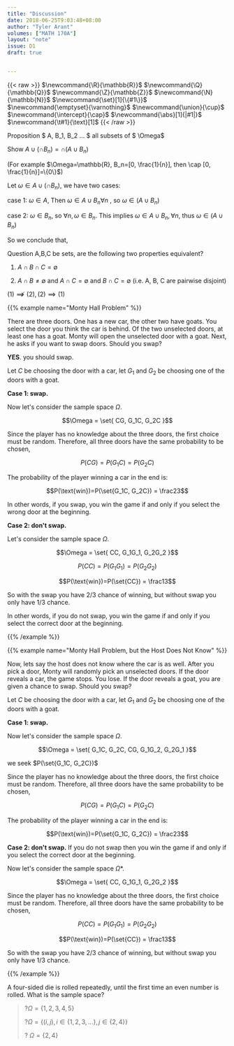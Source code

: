 ```yaml
---
title: "Discussion"
date: 2018-06-25T9:03:48+08:00
author: "Tyler Arant"
volumes: ["MATH 170A"]
layout: "note"
issue: D1
draft: true


---
```


<!--more-->

<div class="latex-macros">
  {{< raw >}}
    $\newcommand{\R}{\mathbb{R}}$
    $\newcommand{\Q}{\mathbb{Q}}$
    $\newcommand{\Z}{\mathbb{Z}}$
    $\newcommand{\N}{\mathbb{N}}$
    $\newcommand{\set}[1]{\{#1\}}$
    $\newcommand{\emptyset}{\varnothing}$
    $\newcommand{\union}{\cup}$  
    $\newcommand{\intercept}{\cap}$  
    $\newcommand{\abs}[1]{|#1|}$  
    $\newcommand{\t#1}{\text}[1]$  
  {{< /raw >}}
</div>


Proposition $ A, B_1, B_2 ... $ all subsets of $ \Omega$

Show $A\cup(\cap B_n)= \cap (A\cup B_n)$

(For example $\Omega=\mathbb{R}, B_n=[0, \frac{1}{n}], then \cap [0, \frac{1}{n}]=\{0\}$)

Let $\omega \in A \cup (\cap B_n),$ we have two cases:

case 1: $\omega \in A$, Then $\omega \in A \cup B_n \forall n$ , so $\omega \in (A\cup B_n)$

case 2: $\omega \in B_n$, so $\forall n, \omega \in B_n$. This implies $\omega \in A \cup B_n, \forall n$, thus $\omega \in (A\cup B_n)$

So we conclude that,



Question A,B,C be sets, are the following two properties equivalent?

1. $A\cap B \cap C = \emptyset$

2. $A\cap B \neq \emptyset$ and $A \cap C = \emptyset$ and $B \cap C = \emptyset$ (i.e. A, B, C are pairwise disjoint)

$(1) \not\implies (2), (2) \implies (1)$



{{% example name="Monty Hall Problem" %}}

There are three doors. One has a new car, the other two have goats. You select the door you think the car is behind. Of the two unselected doors, at least one has a goat. Monty will open the unselected door with a goat. Next, he asks if you want to swap doors. Should you swap?


<strong>YES</strong>. you should swap.

Let $C$ be choosing the door with a car, let $G_1$ and $G_2$ be choosing one of the doors with a goat.

<strong>Case 1: swap.</strong>


Now let's consider the sample space $\Omega$.

$$\Omega = \set{ CG, G_1C, G_2C }$$

Since the player has no knowledge about the three doors, the first choice must be random. Therefore, all three doors have the same probability to be chosen,

$$P(CG) = P(G_1C) = P(G_2C)$$

The probability of the player winning a car in the end is:

$$P(\text{win})=P(\set{G_1C, G_2C}) = \frac23$$

In other words, if you swap, you win the game if and only if you select the wrong door at the beginning.

<strong>Case 2: don't swap.</strong> 

Let's consider the sample space $\Omega$.

$$\Omega = \set{ CC, G_1G_1, G_2G_2 }$$

$$P(CC) = P(G_1G_1) = P(G_2G_2)$$

$$P(\text{win})=P(\set{CC}) = \frac13$$

So with the swap you have 2/3 chance of winning, but without swap you only have 1/3 chance.

In other words, if you do not swap, you win the game if and only if you select the correct door at the beginning.

{{% /example %}}


{{% example name="Monty Hall Problem, but the Host Does Not Know" %}}

Now, lets say the host does not know where the car is as well. After you pick a door, Monty will randomly pick an unselected doors. If the door reveals a car, the game stops. You lose. If the door reveals a goat, you are given a chance to swap. Should you swap?

Let $C$ be choosing the door with a car, let $G_1$ and $G_2$ be choosing one of the doors with a goat.

<strong>Case 1: swap.</strong> 

Now let's consider the sample space $\Omega$.

$$\Omega = \set{ G_1C, G_2C, CG, G_1G_2, G_2G_1 }$$

we seek $P(\set{G_1C, G_2C})$


Since the player has no knowledge about the three doors, the first choice must be random. Therefore, all three doors have the same probability to be chosen,

$$P(CG) = P(G_1C) = P(G_2C)$$

The probability of the player winning a car in the end is:

$$P(\text{win})=P(\set{G_1C, G_2C}) = \frac23$$

<strong>Case 2: don't swap.</strong> If you do not swap then you win the game if and only if you select the correct door at the beginning.

Now let's consider the sample space $\Omega$*.

$$\Omega = \set{ CC, G_1G_1, G_2G_2 }$$

Since the player has no knowledge about the three doors, the first choice must be random. Therefore, all three doors have the same probability to be chosen,

$$P(CC) = P(G_1G_1) = P(G_2G_2)$$

$$P(\text{win})=P(\set{CC}) = \frac13$$

So with the swap you have 2/3 chance of winning, but without swap you only have 1/3 chance.

{{% /example %}}




A four-sided die is rolled repeatedly, until the first time an even number is rolled. What is the sample space?

> ?$\Omega=\{1, 2, 3, 4, 5\}$
>
> ?$\Omega=\{(i, j), i\in\{1, 2, 3, ...\}, j\in\{2, 4\}\}$
>
> ? $\Omega=\{2, 4\}$